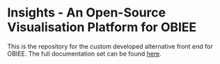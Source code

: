 Insights - An Open-Source Visualisation Platform for OBIEE
===

This is the repository for the custom developed alternative front end for OBIEE. The full documentation set can be found [here](https://github.com/RittmanMead/insights/wiki).
